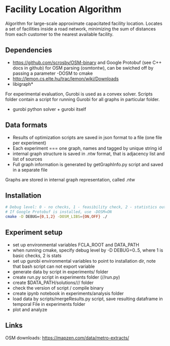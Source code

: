 # Facility Location Algorithm

Algorithm for large-scale approximate capacitated facility location. Locates a set of facilities inside a road network, minimizing the sum of distances from each customer to the nearest available facility.

## Dependencies

- https://github.com/scrosby/OSM-binary and Google Protobuf (see C++ docs in github) for OSM parsing (osmtontw), can be swiched off by passing a parameter -DOSM to cmake
- http://lemon.cs.elte.hu/trac/lemon/wiki/Downloads
- libigraph*

For experimental evaluation, Gurobi is used as a convex solver. Scripts folder contain a script for running Gurobi for all graphs in particular folder.
- gurobi python solver + gurobi itself

## Data formats

- Results of optimization scripts are saved in json format to a file (one file per experiment)
- Each experiment === one graph, names and tagged by unique string id
- internal graph structure is saved in .ntw format, that is adjacency list and list of sources
- Full graph information is generated by getGraphInfo.py script and saved in a separate file

Graphs are stored in internal graph representation, called .ntw

## Installation

```bash
# Debug level: 0 - no checks, 1 - feasibility check, 2 - statistics output
# If Google Protobuf is installed, use -DOSM=ON
cmake -D DEBUG={0,1,2} -DOSM_LIBS={ON,OFF} ./ 
```

## Experiment setup

- set up environmental variables FCLA_ROOT and DATA_PATH
- when running cmake, specify debug level by -D DEBUG=0..5, where 1 is basic checks, 2 is stats
- set up gurobi environmental variables to point to installation dir, note that bash script can not export variable
- generate data by script in experiments/<type of data> folder
- create run.py script in experiments folder (<type of data>/<algorithm>/run.py)
- create $DATA_PATH/solutions/<type of data>/<algorithm>/ folder
- check the version of script / compile binary
- create ipynb notebook in experiments/analysis folder
- load data by scripts/mergeResults.py script, save resulting dataframe in temporal File in experiments folder
- plot and analyze

## Links 
OSM downloads:
https://mapzen.com/data/metro-extracts/